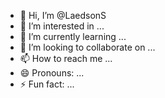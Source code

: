 - 👋 Hi, I’m @LaedsonS
- 👀 I’m interested in ...
- 🌱 I’m currently learning ...
- 💞️ I’m looking to collaborate on ...
- 📫 How to reach me ...
- 😄 Pronouns: ...
- ⚡ Fun fact: ...

<!---
LaedsonS/LaedsonS is a ✨ special ✨ repository because its `README.md` (this file) appears on your GitHub profile.
You can click the Preview link to take a look at your changes.
--->
